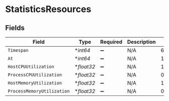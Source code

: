 # StatisticsResources


## Fields

| Field                      | Type                       | Required                   | Description                | Example                    |
| -------------------------- | -------------------------- | -------------------------- | -------------------------- | -------------------------- |
| `Timespan`                 | **int64*                   | :heavy_minus_sign:         | N/A                        | 6                          |
| `At`                       | **int64*                   | :heavy_minus_sign:         | N/A                        | 1718384427                 |
| `HostCPUUtilization`       | **float32*                 | :heavy_minus_sign:         | N/A                        | 1.276                      |
| `ProcessCPUUtilization`    | **float32*                 | :heavy_minus_sign:         | N/A                        | 0.025                      |
| `HostMemoryUtilization`    | **float32*                 | :heavy_minus_sign:         | N/A                        | 17.026                     |
| `ProcessMemoryUtilization` | **float32*                 | :heavy_minus_sign:         | N/A                        | 0.493                      |